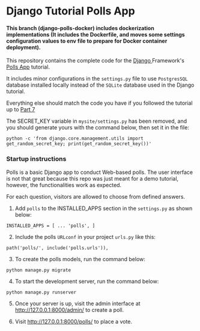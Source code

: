 # Django Tutorial Polls App

#### This branch (django-polls-docker) includes dockerization implementations (It includes the Dockerfile, and moves some settings configuration values to env file to prepare for Docker container deployment). 

This repository contains the complete code for the <a href="https://www.djangoproject.com/">Django </a> Framework's <a href="https://docs.djangoproject.com/en/3.2/intro/tutorial01/"> Polls App</a> tutorial. 

It includes minor configurations in the `settings.py` file to use `PostgresSQL` database installed locally instead of the `SQLite` database used in the Django tutorial. 

Everything else should match the code you have if you followed the tutorial up to <a href="https://docs.djangoproject.com/en/3.2/intro/tutorial07/"> Part 7 <a/>

The SECRET_KEY variable in `mysite/settings.py` has been removed, and you should generate yours with the command below, then set it in the file: 

`python -c 'from django.core.management.utils import get_random_secret_key; print(get_random_secret_key())'`

### Startup instructions
Polls is a basic Django app to conduct Web-based polls. The user interface is not that great because this repo was just meant for a demo tutorial, however, the functionalities work as expected. 

For each question, visitors are allowed to choose from defined answers.

1. Add `polls` to the INSTALLED_APPS section in the `settings.py` as shown below:

``
INSTALLED_APPS = [
   ...
   'polls',
   ]
``


2. Include the polls `URLconf` in your project `urls.py` like this:

```path('polls/', include('polls.urls')),```


3. To create the polls models, run the command below: 

```python manage.py migrate```

4. To start the development server, run the command below: 

```python manage.py runserver```


5. Once your server is up, visit the admin interface at <a href="http://127.0.0.1:8000/admin/">http://127.0.0.1:8000/admin/ </a> to create a poll.


6. Visit <a href="http://127.0.0.1:8000/polls/">http://127.0.0.1:8000/polls/ </a> to place a vote. 
